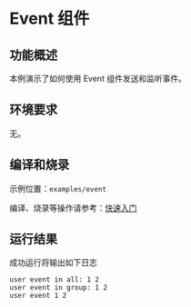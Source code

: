 # Event 组件

## 功能概述
本例演示了如何使用 Event 组件发送和监听事件。

## 环境要求

无。

## 编译和烧录

示例位置：`examples/event`

编译、烧录等操作请参考：[快速入门](https://doc.winnermicro.net/w800/zh_CN/latest/get_started/index.html)

## 运行结果

成功运行将输出如下日志

```
user event in all: 1 2
user event in group: 1 2
user event 1 2
```